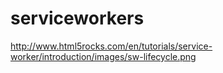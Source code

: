# serviceworkers
http://www.html5rocks.com/en/tutorials/service-worker/introduction/images/sw-lifecycle.png
